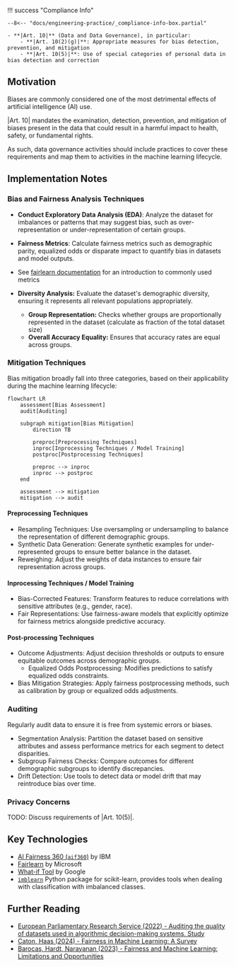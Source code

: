 !!! success "Compliance Info"

    --8<-- "docs/engineering-practice/_compliance-info-box.partial"

    - **|Art. 10|** (Data and Data Governance), in particular:
        - **|Art. 10(2)(g)|**: Appropriate measures for bias detection, prevention, and mitigation
        - **|Art. 10(5)|**: Use of special categories of personal data in bias detection and correction

## Motivation

Biases are commonly considered one of the most detrimental effects of artificial intelligence (AI)
use.

|Art. 10| mandates the examination, detection, prevention, and mitigation of biases present in the data that could result in a harmful impact to health, safety, or fundamental rights.

As such, data governance activities should include practices to cover these requirements and map them to activities in the machine learning lifecycle.

## Implementation Notes

### Bias and Fairness Analysis Techniques

-   **Conduct Exploratory Data Analysis (EDA)**: Analyze the dataset for imbalances or patterns that may suggest bias, such as over-representation or under-representation of certain groups.
-   **Fairness Metrics**: Calculate fairness metrics such as demographic parity, equalized odds or disparate impact to quantify bias in datasets and model outputs.
  - See [fairlearn documentation](https://fairlearn.org/v0.12/user_guide/assessment/common_fairness_metrics.html) for an introduction to commonly used metrics

-   **Diversity Analysis:** Evaluate the dataset's demographic diversity, ensuring it represents all relevant populations appropriately.

    -   **Group Representation:**
        Checks whether groups are proportionally represented in the dataset (calculate as fraction of the total dataset size)
    -   **Overall Accuracy Equality:**
        Ensures that accuracy rates are equal across groups.

### Mitigation Techniques

Bias mitigation broadly fall into three categories, based on their applicability during the machine learning lifecycle:

```mermaid
flowchart LR
    assessment[Bias Assessment]
    audit[Auditing]

    subgraph mitigation[Bias Mitigation]
        direction TB

        preproc[Preprocessing Techniques]
        inproc[Inprocessing Techniques / Model Training]
        postproc[Postprocessing Techniques]

        preproc --> inproc
        inproc --> postproc
    end

    assessment --> mitigation
    mitigation --> audit
```

#### Preprocessing Techniques

-   Resampling Techniques: Use oversampling or undersampling to balance the representation of different demographic groups.
-   Synthetic Data Generation: Generate synthetic examples for under-represented groups to ensure better balance in the dataset.
-   Reweighing: Adjust the weights of data instances to ensure fair representation across groups.

#### Inprocessing Techniques / Model Training

-   Bias-Corrected Features: Transform features to reduce correlations with sensitive attributes (e.g., gender, race).
-   Fair Representations: Use fairness-aware models that explicitly optimize for fairness metrics alongside predictive accuracy.

#### Post-processing Techniques

-   Outcome Adjustments: Adjust decision thresholds or outputs to ensure equitable outcomes across demographic groups.
    -   Equalized Odds Postprocessing: Modifies predictions to satisfy equalized odds constraints.
-   Bias Mitigation Strategies: Apply fairness postprocessing methods, such as calibration by group or equalized odds adjustments.

### Auditing
Regularly audit data to ensure it is free from systemic errors or biases.

- Segmentation Analysis: Partition the dataset based on sensitive attributes and assess performance metrics for each segment to detect disparities.
-   Subgroup Fairness Checks: Compare outcomes for different demographic subgroups to identify discrepancies.
-   Drift Detection: Use tools to detect data or model drift that may reintroduce bias over time.

### Privacy Concerns

TODO: Discuss requirements of |Art. 10(5)|.

## Key Technologies

-   [AI Fairness 360 (`aif360`)](https://aif360.readthedocs.io/en/stable/) by IBM
-   [Fairlearn](https://fairlearn.org) by Microsoft
-   [What-if Tool](https://pair-code.github.io/what-if-tool/) by Google
-   [`imblearn`](https://imbalanced-learn.org/stable/) Python package for scikit-learn, provides tools when dealing with classification with imbalanced classes.


## Further Reading

- [European Parliamentary Research Service (2022) - Auditing the quality of datasets used in algorithmic decision-making systems, Study](https://www.europarl.europa.eu/RegData/etudes/STUD/2022/729541/EPRS_STU(2022)729541_EN.pdf)
- [Caton, Haas (2024) - Fairness in Machine Learning: A Survey](https://dl.acm.org/doi/full/10.1145/3616865)
- [Barocas, Hardt, Narayanan (2023) - Fairness and Machine Learning: Limitations and Opportunities](https://www.fairmlbook.org/)
